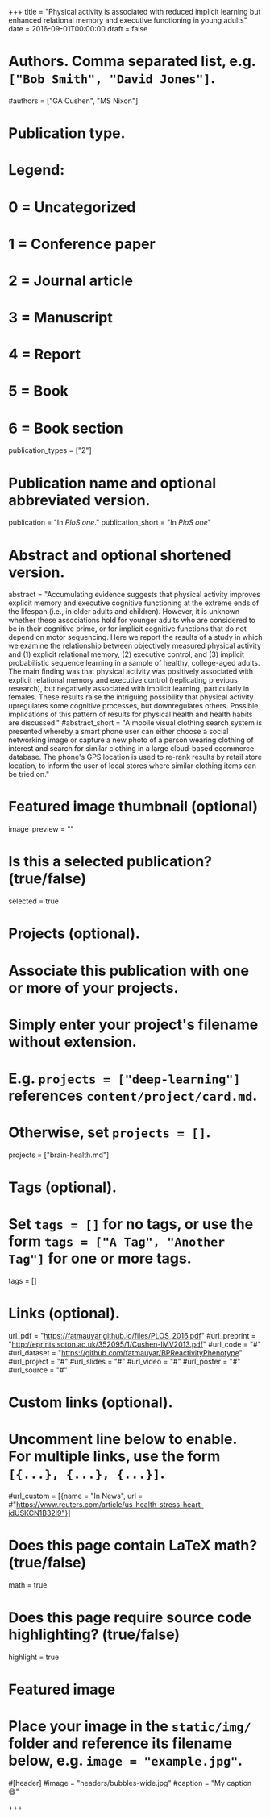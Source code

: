 +++
title = "Physical activity is associated with reduced implicit learning but enhanced relational memory and executive functioning in young adults"
date = 2016-09-01T00:00:00
draft = false

# Authors. Comma separated list, e.g. `["Bob Smith", "David Jones"]`.
#authors = ["GA Cushen", "MS Nixon"]

# Publication type.
# Legend:
# 0 = Uncategorized
# 1 = Conference paper
# 2 = Journal article
# 3 = Manuscript
# 4 = Report
# 5 = Book
# 6 = Book section
publication_types = ["2"]

# Publication name and optional abbreviated version.
publication = "In *PloS one*."
publication_short = "In *PloS one*"

# Abstract and optional shortened version.
abstract = "Accumulating evidence suggests that physical activity improves explicit memory and executive cognitive functioning at the extreme ends of the lifespan (i.e., in older adults and children). However, it is unknown whether these associations hold for younger adults who are considered to be in their cognitive prime, or for implicit cognitive functions that do not depend on motor sequencing. Here we report the results of a study in which we examine the relationship between objectively measured physical activity and (1) explicit relational memory, (2) executive control, and (3) implicit probabilistic sequence learning in a sample of healthy, college-aged adults. The main finding was that physical activity was positively associated with explicit relational memory and executive control (replicating previous research), but negatively associated with implicit learning, particularly in females. These results raise the intriguing possibility that physical activity upregulates some cognitive processes, but downregulates others. Possible implications of this pattern of results for physical health and health habits are discussed."
#abstract_short = "A mobile visual clothing search system is presented whereby a smart phone user can either choose a social networking image or capture a new photo of a person wearing clothing of interest and search for similar clothing in a large cloud-based ecommerce database. The phone's GPS location is used to re-rank results by retail store location, to inform the user of local stores where similar clothing items can be tried on."

# Featured image thumbnail (optional)
image_preview = ""

# Is this a selected publication? (true/false)
selected = true

# Projects (optional).
#   Associate this publication with one or more of your projects.
#   Simply enter your project's filename without extension.
#   E.g. `projects = ["deep-learning"]` references `content/project/card.md`.
#   Otherwise, set `projects = []`.
projects = ["brain-health.md"]

# Tags (optional).
#   Set `tags = []` for no tags, or use the form `tags = ["A Tag", "Another Tag"]` for one or more tags.
tags = []

# Links (optional).

url_pdf = "https://fatmauyar.github.io/files/PLOS_2016.pdf"
#url_preprint = "http://eprints.soton.ac.uk/352095/1/Cushen-IMV2013.pdf"
#url_code = "#"
#url_dataset = "https://github.com/fatmauyar/BPReactivityPhenotype"
#url_project = "#"
#url_slides = "#"
#url_video = "#"
#url_poster = "#"
#url_source = "#"

# Custom links (optional).
#   Uncomment line below to enable. For multiple links, use the form `[{...}, {...}, {...}]`.
#url_custom = [{name = "In News", url = #"https://www.reuters.com/article/us-health-stress-heart-idUSKCN1B32I9"}]

# Does this page contain LaTeX math? (true/false)
math = true

# Does this page require source code highlighting? (true/false)
highlight = true

# Featured image
# Place your image in the `static/img/` folder and reference its filename below, e.g. `image = "example.jpg"`.
#[header]
#image = "headers/bubbles-wide.jpg"
#caption = "My caption :smile:"

+++
